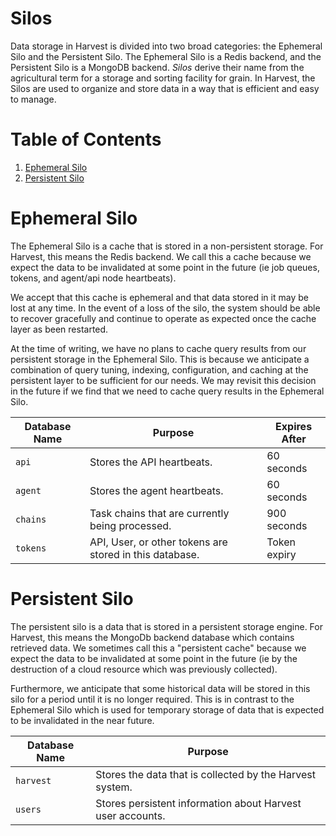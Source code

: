 # Silos
Data storage in Harvest is divided into two broad categories: the Ephemeral Silo and the Persistent Silo. 
The Ephemeral Silo is a Redis backend, and the Persistent Silo is a MongoDB backend. *Silos* derive their name from
the agricultural term for a storage and sorting facility for grain. In Harvest, the Silos are used to organize and
store data in a way that is efficient and easy to manage.

# Table of Contents
1. [Ephemeral Silo](#ephemeral-silo)
2. [Persistent Silo](#persistent-silo)

# Ephemeral Silo
The Ephemeral Silo is a cache that is stored in a non-persistent storage. For Harvest, this means the Redis backend.
We call this a cache because we expect the data to be invalidated at some point in the future (ie job queues, tokens,
and agent/api node heartbeats).

We accept that this cache is ephemeral and that data stored in it may be lost at any time. In the event of a loss of the
silo, the system should be able to recover gracefully and continue to operate as expected once the cache layer as
been restarted.

At the time of writing, we have no plans to cache query results from our persistent storage in the Ephemeral Silo. This
is because we anticipate a combination of query tuning, indexing, configuration, and caching at the persistent layer to
be sufficient for our needs. We may revisit this decision in the future if we find that we need to cache query results
in the Ephemeral Silo.

| Database Name | Purpose                                                 | Expires After |
|---------------|---------------------------------------------------------|---------------|
| `api`         | Stores the API heartbeats.                              | 60 seconds    | 
| `agent`       | Stores the agent heartbeats.                            | 60 seconds    |
| `chains`      | Task chains that are currently being processed.         | 900 seconds   |
| `tokens`      | API, User, or other tokens are stored in this database. | Token expiry  |

# Persistent Silo
The persistent silo is a data that is stored in a persistent storage engine. For Harvest, this means the MongoDb backend
database which contains retrieved data. We sometimes call this a "persistent cache" because we expect the data to be 
invalidated at some point in the future (ie by the destruction of a cloud resource which was previously collected).

Furthermore, we anticipate that some historical data will be stored in this silo for a period until it is no longer
required. This is in contrast to the Ephemeral Silo which is used for temporary storage of data that is expected to be
invalidated in the near future.

| Database Name | Purpose                                                    |
|---------------|------------------------------------------------------------|
| `harvest`     | Stores the data that is collected by the Harvest system.   |
| `users`       | Stores persistent information about Harvest user accounts. |
